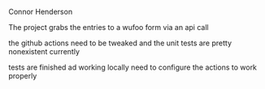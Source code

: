 Connor Henderson

The project grabs the entries to a wufoo form via an api call

the github actions need to be tweaked and the unit tests are pretty nonexistent currently


tests are finished ad working locally need to configure the actions to work properly